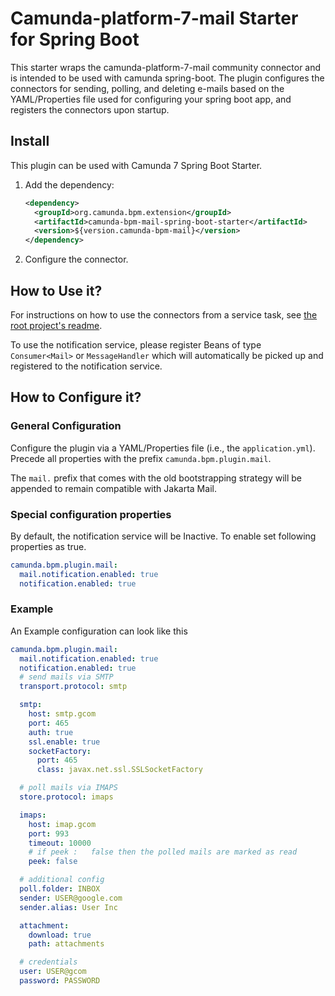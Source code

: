 # Camunda-platform-7-mail Starter for Spring Boot

This starter wraps the camunda-platform-7-mail community connector and is intended to be used with camunda spring-boot.
The plugin configures the connectors for sending, polling, and deleting e-mails based on the YAML/Properties file used for configuring your spring boot app, and registers the connectors upon startup.

## Install

This plugin can be used with Camunda 7 Spring Boot Starter.

1. Add the dependency:
   ```xml
   <dependency>
     <groupId>org.camunda.bpm.extension</groupId>
     <artifactId>camunda-bpm-mail-spring-boot-starter</artifactId>
     <version>${version.camunda-bpm-mail}</version>
   </dependency>
   ```

2. Configure the connector.

## How to Use it?

For instructions on how to use the connectors from a service task,
see [the root project's readme](/README.md).

To use the notification service, please register Beans of type `Consumer<Mail>` or `MessageHandler` which will automatically be picked up and registered to the notification service.

## How to Configure it?

### General Configuration

Configure the plugin via a YAML/Properties file (i.e., the `application.yml`).
Precede all properties with the prefix `camunda.bpm.plugin.mail`.

The `mail.` prefix that comes with the old bootstrapping strategy will be appended to remain compatible with Jakarta Mail.

### Special configuration properties

By default, the notification service will be Inactive.
To enable set following properties as true.

```yml
camunda.bpm.plugin.mail:
  mail.notification.enabled: true
  notification.enabled: true
```

### Example

An Example configuration can look like this

```yml
camunda.bpm.plugin.mail:
  mail.notification.enabled: true
  notification.enabled: true   
  # send mails via SMTP
  transport.protocol: smtp

  smtp:
    host: smtp.gcom
    port: 465
    auth: true
    ssl.enable: true
    socketFactory:
      port: 465
      class: javax.net.ssl.SSLSocketFactory

  # poll mails via IMAPS
  store.protocol: imaps

  imaps:
    host: imap.gcom
    port: 993
    timeout: 10000
    # if peek :   false then the polled mails are marked as read
    peek: false

  # additional config
  poll.folder: INBOX
  sender: USER@google.com
  sender.alias: User Inc

  attachment:
    download: true
    path: attachments

  # credentials
  user: USER@gcom
  password: PASSWORD
```

